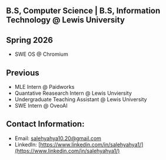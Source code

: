 **B.S, Computer Science | B.S, Information Technology @ Lewis University**
---


**Spring 2026** 
---
- SWE OS @ Chromium


**Previous**
---
- MLE Intern @ Paidworks 
- Quantative Reasearch Intern @ Lewis Unviersity
- Undergraduate Teaching Assistant @ Lewis University 
- SWE Intern @ OveoAI


**Contact Information:** 
---
- Email: [salehyahya10.20@gmail.com](mailto:salehyahya10.20@gmail.com)  
- LinkedIn: [https://www.linkedin.com/in/salehyahya1/](https://www.linkedin.com/in/salehyahya1/)
